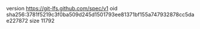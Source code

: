 version https://git-lfs.github.com/spec/v1
oid sha256:3781f5219c3f0ba509d245d1501793ee81371bf155a747932878cc5dae227872
size 11792
